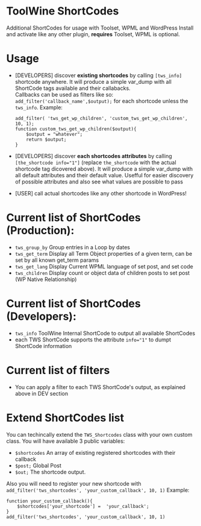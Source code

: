 # ToolWine ShortCodes

Additional ShortCodes for usage with Toolset, WPML and WordPress
Install and activate like any other plugin, **requires** Toolset, WPML is optional.

# Usage
- [DEVELOPERS] discover **existing shortcodes** by calling `[tws_info]` shortcode anywhere. 
  It will produce a simple var_dump with all ShortCode tags available and their callabacks.   
  Callbacks can be used as filters like so: `add_filter('callback_name',$output);` for each shortcode unless the `tws_info`. Example:
  ```
  add_filter( 'tws_get_wp_children', 'custom_tws_get_wp_children', 10, 1);
  function custom_tws_get_wp_children($output){
	  $output = "whatever";
	  return $output;
  }
  ```
  
- [DEVELOPERS] discover **each shortcodes attributes** by calling `[the_shortcode info="1"]` 
  (replace `the_shortcode` with the actual shortcode tag dicovered above). 
  It will produce a simple var_dump with all default attributes and their default value.
  Usefful for easier discovery of possible attributes and also see what values are possible to pass
  
- [USER] call actual shortcodes like any other shortcode in WordPress!

# Current list of ShortCodes (Production):
- `tws_group_by`  Group entries in a Loop by dates
- `tws_get_term`  Display all Term Object properties of a given term, can be set by all known get_term params
- `tws_get_lang`  Display Current WPML language of set post, and set code 
- `tws_children`  Display count or object data of children posts to set post (WP Native Relationship)

# Current list of ShortCodes (Developers):
- `tws_info`      ToolWine Internal ShortCode to output all available ShortCodes
- each TWS ShortCode supports the attribute `info="1"` to dumpt ShortCode information

# Current list of filters
- You can apply a filter to each TWS ShortCode's output, as explained above in DEV section

# Extend ShortCodes list
You can techincally extend the `TWS_Shortcodes` class with your own custom class. You will have available 3 public variables:
- `$shortcodes`	An array of existing registered shortcodes with their callback
- `$post;`	Global Post
- `$out;` 	The shortcode output.

Also you will need to register your new shortcode with `add_filter('tws_shortcodes', 'your_custom_callback', 10, 1)`
Example:
```
function your_custom_callback(){
	$shortcodes['your_shortcode'] =  'your_callback';
}
add_filter('tws_shortcodes', 'your_custom_callback', 10, 1)
```
